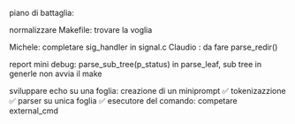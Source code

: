 piano di battaglia: 

normalizzare Makefile:
	trovare la voglia

Michele: completare sig_handler in signal.c
Claudio : da fare parse_redir()

report mini debug: parse_sub_tree(p_status) in parse_leaf, sub tree in generle non avvia il make

sviluppare echo su una foglia:
	creazione di un miniprompt ✅
	tokenizazzione ✅
	parser su unica foglia ✅
	esecutore del comando: competare external_cmd
